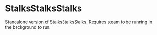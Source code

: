 # StalksStalksStalks
 Standalone version of StalksStalksStalks. Requires steam to be running in the background to run.
